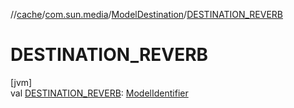 //[cache](../../../index.md)/[com.sun.media](../index.md)/[ModelDestination](index.md)/[DESTINATION_REVERB](-d-e-s-t-i-n-a-t-i-o-n_-r-e-v-e-r-b.md)

# DESTINATION_REVERB

[jvm]\
val [DESTINATION_REVERB](-d-e-s-t-i-n-a-t-i-o-n_-r-e-v-e-r-b.md): [ModelIdentifier](../-model-identifier/index.md)
